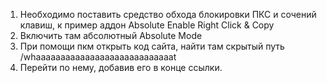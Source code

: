 1. Необходимо поставить средство обхода блокировки ПКС и сочений клавиш, к пример аддон Absolute Enable Right Click & Copy
2. Включить там абсолютный Absolute Mode
3. При помощи пкм открыть код сайта, найти там скрытый путь /whaaaaaaaaaaaaaaaaaaaaaaaaaaaat
4. Перейти по нему, добавив его в конце ссылки.